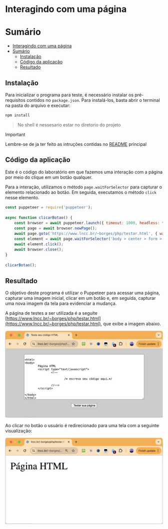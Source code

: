 # Interagindo com uma página

# Sumário

- [Interagindo com uma página](#interagindo-com-uma-página)
- [Sumário](#sumário)
  - [Instalação](#instalação)
  - [Código da aplicação](#código-da-aplicação)
  - [Resultado](#resultado)

## Instalação

Para inicializar o programa para teste, é necessário instalar os pré-requisitos contidos no `package.json`. Para instalá-los, basta abrir o terminal na pasta do arquivo e executar:

```bash
npm install
```

> No shell é nessesario estar no diretorio do projeto

> [!IMPORTANT]
> Lembre-se de ja ter feito as intruções contidas no [README](../README.md) principal

## Código da aplicação

Este é o código do laboratório em que fazemos uma interação com a página por meio do clique em um botão qualquer.

Para a interação, utilizamos o método `page.waitForSelector` para capturar o elemento relacionado ao botão. Em seguida, executamos o método `click` nesse elemento.

```JavaScript
const puppeteer = require('puppeteer');

async function clicarBotao() {
    const browser = await puppeteer.launch({ timeout: 1000, headless: false });
    const page = await browser.newPage();
    await page.goto('https://www.lncc.br/~borges/php/testar.html', { waitUntil: ['networkidle0', 'domcontentloaded'], timeout: 10000 });
    const element = await page.waitForSelector('body > center > form > input[type=button]');
    await element.click();
    await browser.close();
}

clicarBotao();
```

## Resultado

O objetivo deste programa é utilizar o Puppeteer para acessar uma página, capturar uma imagem inicial, clicar em um botão e, em seguida, capturar uma nova imagem da tela para evidenciar a mudança.

A página de testes a ser utilizada é a seguite [https://www.lncc.br/~borges/php/testar.html](https://www.lncc.br/~borges/php/testar.html), que exibe a imagem abaixo.

![1713901631669](image/README/1713901631669.png)

Ao clicar no botão o usuário é redirecionado para uma tela com a seguinte visualização:

![1713901554417](image/README/1713901554417.png)

